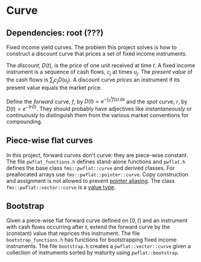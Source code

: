 # Curve
## Dependencies: root (???)

Fixed income yield curves.
The problem this project solves is how to construct a discount curve that prices a set of fixed income instruments.

The _discount_, $D(t)$, is the price of one unit received at time $t$.
A fixed income instrument is a sequence of cash flows, $c_j$ at times $u_j$. The _present value_ of the cash flows is $\sum_j c_j D(u_j)$. A discount curve _prices_ an instrument if its present value equals the market price.

Define the _forward_ curve, $f$, by $D(t) = e^{-\int_0^t f(s)\,ds}$ and the _spot_ curve, $r$, by $D(t) = e^{-t r(t)}$. They should probably have adjectives like _instantaneously_ or _continuously_ to distinguish them from the various market conventions for compounding.

## Piece-wise flat curves
In this project, forward curves don't curve: they are piece-wise constant.
The file `pwflat_functions.h` defines stand-alone functions and `pwflat.h` defines the base class `fms::pwflat::curve` and derived classes. For preallocated arrays use `fms::pwflat::pointer::curve`. Copy construction and assignment is not allowed to prevent [pointer aliasing](http://en.wikipedia.org/wiki/Pointer_aliasing). The class `fms::pwflat::vector::curve` is a [value type](http://msdn.microsoft.com/en-us/library/hh438479.aspx).

## Bootstrap
Given a piece-wise flat forward curve defined on $[0,t]$ and an instrument with cash flows occurring after $t$,
extend the forward curve by the (constant) value that reprices this instrument.
The file `bootstrap_functions.h` has functions for bootstrapping fixed income instruments. The file `bootstrap.h` creates a `pwflat::vector::curve` given a collection of instruments sorted by maturity using `pwflat::bootstrap`.
